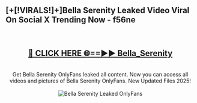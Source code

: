 <h2>[+[!VIRALS!]+]Bella Serenity Leaked Video Viral On Social X Trending Now - f56ne</h2>
<br>
<div align="center">
<h2><a href="https://libra.edu.pl?Bella_Serenity" rel="nofollow">🔴 CLICK HERE 🌐==►► Bella_Serenity</a></h2>
<br>
Get Bella Serenity OnlyFans leaked all content. Now you can access all videos and pictures of Bella Serenity OnlyFans. New Updated Files 2025!
<br>
<br>
<a href="https://libra.edu.pl?Bella_Serenity" rel="nofollow" data-target="animated-image.originalLink"><img src="https://i.ibb.co.com/WyWwxjT/player-gif2.gif" alt="Bella Serenity Leaked OnlyFans" style="max-width: 100%; display: inline-block;" data-target="animated-image.originalImage"></a>
</div>
<br>